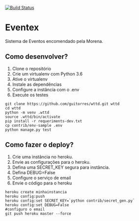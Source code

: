 [![Build Status](https://travis-ci.org/guitorres/wttd.svg?branch=master)](https://travis-ci.org/guitorres/wttd)



# Eventex

Sistema de Eventos encomendado pela Morena.

## Como desenvolver?

1. Clone o repositório
2. Crie um virtualenv com Python 3.6
3. Ative o virtualenv
4. Instale as dependências
5. Configure a instância com o .env
6. Execute os testes

```console
git clone https://github.com/guitorres/wttd.git wttd
cd wttd
python -m venv .wttd
source .wttd/bin/activate
pip install -r requeriments-dev.txt
cp contrib/env-sample .env
python manage.py test
```

## Como fazer o deploy?

1. Crie uma instância no heroku.
2. Envie as configurações para o heroku.
3. Defina uma SECRET_KEY segura para instância.
4. Defina DEBUG=False
5. Configure o serviço de email
6. Envie o código para o heroku

```console
heroku create minhainstancia
heroku config:push
heroku config:set SECRET_KEY=`python contrib/secret_gen.py`
heroku config:set DEBUG=False
#configuro o email
git push heroku master --force
```